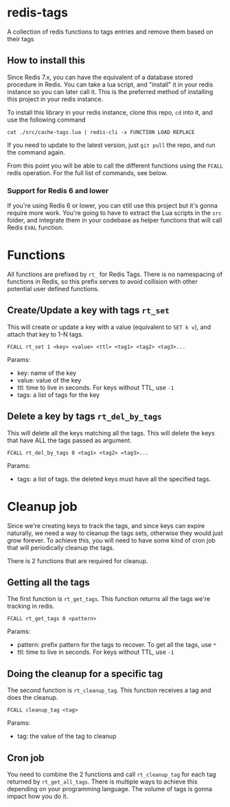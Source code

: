 # redis-tags

A collection of redis functions to tags entries and remove them based on their tags

## How to install this

Since Redis 7.x, you can have the equivalent of a database stored procedure in Redis. You can take a lua script, and "install" it in your redis instance so you can later call it. This is the preferred method of installing this project in your redis instance.

To install this library in your redis instance, clone this repo, `cd` into it, and use the following command
```
cat ./src/cache-tags.lua | redis-cli -x FUNCTION LOAD REPLACE
```
If you need to update to the latest version, just `git pull` the repo, and run the command again.

From this point you will be able to call the different functions using the `FCALL` redis operation. For the full list of commands, see below.

### Support for Redis 6 and lower

If you're using Redis 6 or lower, you can still use this project but it's gonna require more work. You're going to have to extract the Lua scripts in the `src` folder, and integrate them in your codebase as helper functions that will call Redis `EVAL` function.

# Functions

All functions are prefixed by `rt_` for Redis Tags. There is no namespacing of functions in Redis, so this prefix serves to avoid collision with other potential user defined functions.

## Create/Update a key with tags `rt_set`

This will create or update a key with a value (equivalent to `SET k v`), and attach that key to 1-N tags.

```
FCALL rt_set 1 <key> <value> <ttl> <tag1> <tag2> <tag3>...
```
Params:
* key: name of the key
* value: value of the key
* ttl: time to live in seconds. For keys without TTL, use `-1`
* tags: a list of tags for the key

## Delete a key by tags `rt_del_by_tags`

This will delete all the keys matching all the tags. This will delete the keys that have ALL the tags passed as argument.

```
FCALL rt_del_by_tags 0 <tag1> <tag2> <tag3>...
```
Params:
* tags: a list of tags. the deleted keys must have all the specified tags.


# Cleanup job

Since we're creating keys to track the tags, and since keys can expire naturally, we need a way to cleanup the tags sets, otherwise they would just grow forever. To achieve this, you will need to have some kind of cron job that will periodically cleanup the tags.

There is 2 functions that are required for cleanup.

## Getting all the tags

The first function is `rt_get_tags`. This function returns all the tags we're tracking in redis.
```
FCALL rt_get_tags 0 <pattern>
```
Params:
* pattern: prefix pattern for the tags to recover. To get all the tags, use `*`
* ttl: time to live in seconds. For keys without TTL, use `-1`

## Doing the cleanup for a specific tag

The second function is `rt_cleanup_tag`. This function receives a tag and does the cleanup.

```
FCALL cleanup_tag <tag>
```
Params:
* tag: the value of the tag to cleanup

## Cron job

You need to combine the 2 functions and call `rt_cleanup_tag` for each tag returned by `rt_get_all_tags`. There is multiple ways to achieve this depending on your programming language. The volume of tags is gonna impact how you do it.